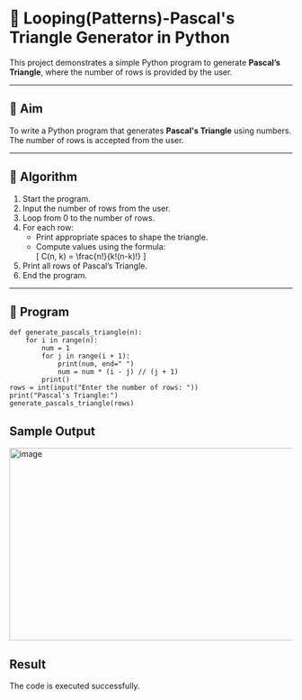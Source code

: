 # 🔺 Looping(Patterns)-Pascal's Triangle Generator in Python

This project demonstrates a simple Python program to generate **Pascal’s Triangle**, where the number of rows is provided by the user.

---

## 🎯 Aim

To write a Python program that generates **Pascal's Triangle** using numbers. The number of rows is accepted from the user.

---

## 🧠 Algorithm

1. Start the program.
2. Input the number of rows from the user.
3. Loop from 0 to the number of rows.
4. For each row:
   - Print appropriate spaces to shape the triangle.
   - Compute values using the formula:  
     \[
     C(n, k) = \frac{n!}{k!(n-k)!}
     \]
5. Print all rows of Pascal’s Triangle.
6. End the program.

---

## 🧪 Program
~~~
def generate_pascals_triangle(n):
    for i in range(n):
        num = 1
        for j in range(i + 1):
            print(num, end=" ")
            num = num * (i - j) // (j + 1)
        print()
rows = int(input("Enter the number of rows: "))
print("Pascal's Triangle:")
generate_pascals_triangle(rows)
~~~

## Sample Output
<img width="1311" height="342" alt="image" src="https://github.com/user-attachments/assets/60a078ac-d22e-4099-84c3-13cfff9e0899" />

## Result
The code is executed successfully.

